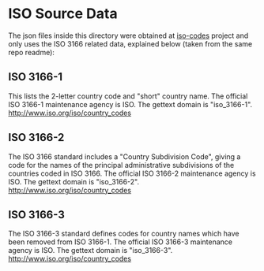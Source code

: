 # ISO Source Data

The json files inside this directory were obtained at [iso-codes](https://salsa.debian.org/iso-codes-team/iso-codes) project and only uses the ISO 3166 related data, explained below (taken from the same repo readme):

## ISO 3166-1
This lists the 2-letter country code and "short" country name. The
official ISO 3166-1 maintenance agency is ISO. The gettext domain is
"iso_3166-1".
http://www.iso.org/iso/country_codes

## ISO 3166-2
The ISO 3166 standard includes a "Country Subdivision Code",
giving a code for the names of the principal administrative
subdivisions of the countries coded in ISO 3166. The official
ISO 3166-2 maintenance agency is ISO. The gettext domain is
"iso_3166-2".
http://www.iso.org/iso/country_codes

## ISO 3166-3
The ISO 3166-3 standard defines codes for country names which
have been removed from ISO 3166-1. The official ISO 3166-3
maintenance agency is ISO. The gettext domain is "iso_3166-3".
http://www.iso.org/iso/country_codes
